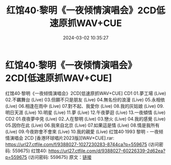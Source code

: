 ﻿---
title: 红馆40·黎明《一夜倾情演唱会》2CD低速原抓WAV+CUE
date: 2024-03-02 10:35:27
categories: WAV车载音乐、镜像
tags: 华语中文
---
# 红馆40·黎明《一夜倾情演唱会》2CD[低速原抓WAV+CUE]

红馆40·黎明《一夜倾情演唱会》2CD[低速原抓WAV+CUE]
CD1
01.夢工場 (Live)
02.不羈舞台 (Live)
03.但願不只是朋友 (Live)
04.無名份的浪漫 (Live)
05.永相依 (Live)
06.相逢在雨中 (Live)
07.對不起、我愛你 (Live)
08.我的灰姑娘 (Live)
09.明日天涯 (Live)
10.明星 (Live)
11.夢 (Live)
12.午夜夢迴 (Live)
13.一夜傾情 (Live)
CD2
01.夜夜夢中見 (Live)
02.人在黎明 (Live)
03.戀火 (Live)
04.我的感覺 (Live)
05.因你在此 (Live)
06.我來自北京 (Live)
07.如果這是情 (Live)
08.情是我所有 (Live)
09.今夜妳會不會來 (Live)
10.我的親愛 (Live)
红馆40·1993 黎明 - 一夜倾情演唱会 2CD [香港环球唱片2023版][WAV+CUE].rar: https://url27.ctfile.com/f/9388027-1027230283-8744ca?p=559675
(访问密码: 559675)
红馆40: https://url27.ctfile.com/d/9388027-60226339-2d62ea?p=559675
(访问密码: 559675)
原文：[链接](https://blog.sina.com.cn/s/blog_1647c7e76010314jz.html)